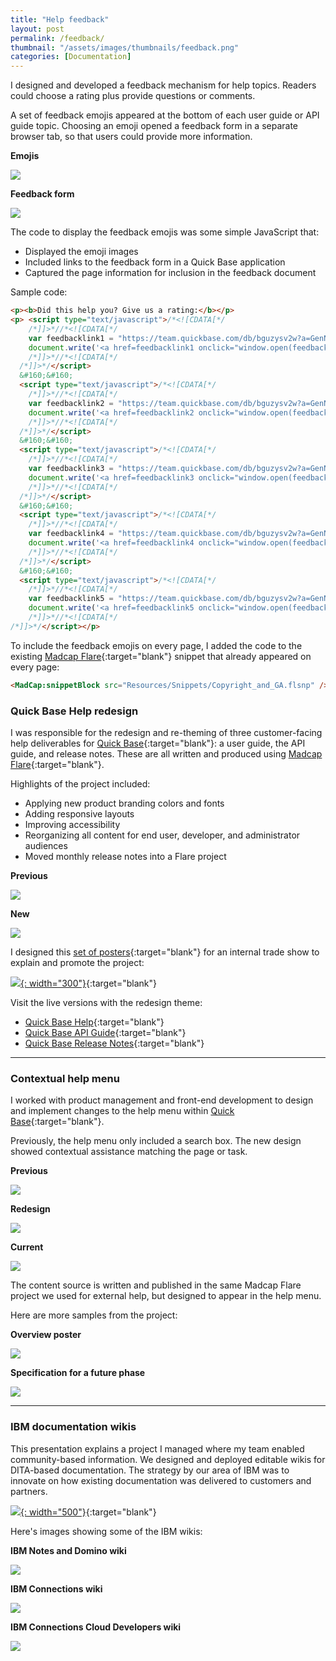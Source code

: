 ```yaml
---
title: "Help feedback"
layout: post
permalink: /feedback/
thumbnail: "/assets/images/thumbnails/feedback.png"
categories: [Documentation]
---
```

I designed and developed a feedback mechanism for help topics. Readers could choose a rating plus provide questions or comments.

A set of feedback emojis appeared at the bottom of each user guide or API guide topic. Choosing an emoji opened a feedback form in a separate browser tab, so that users could provide more information.

<div class="postrow">
  <div class="postcolumn">
  <p><b>Emojis</b></p>
  <a href="/assets/images/feedbacklinks.png" target="blank"><img src="/assets/images/feedbacklinks.png"></a>
  </div>
  <div class="postcolumn">
  <p><b>Feedback form</b></p>
  <a href="/assets/images/feedbackform.png" target="blank"><img src="/assets/images/feedbackform.png"></a>
  </div>
</div>

The code to display the feedback emojis was some simple JavaScript that:
- Displayed the emoji images
- Included links to the feedback form in a Quick Base application
- Captured the page information for inclusion in the feedback document

Sample code:
```html
<p><b>Did this help you? Give us a rating:</b></p>
<p>	<script type="text/javascript">/*<![CDATA[*/
    /*]]>*//*<![CDATA[*/
    var feedbacklink1 = "https://team.quickbase.com/db/bguzysv2w?a=GenNewRecord&_fid_62=1&_fid_14=" + document.location.pathname;
    document.write('<a href=feedbacklink1 onclick="window.open(feedbacklink1); return false;" target="_blank"><img src="images/emo/1.png" height="36px" width="36px" title="Not at all" alt="1 not at all"></a>');
    /*]]>*//*<![CDATA[*/
  /*]]>*/</script>
  &#160;&#160;
  <script type="text/javascript">/*<![CDATA[*/
    /*]]>*//*<![CDATA[*/
    var feedbacklink2 = "https://team.quickbase.com/db/bguzysv2w?a=GenNewRecord&_fid_62=2&_fid_14=" + document.location.pathname;
    document.write('<a href=feedbacklink2 onclick="window.open(feedbacklink2); return false;" target="_blank"><img src="images/emo/2.png" height="36px" width="36px" title="Very little" alt="2 very little"></a>');
    /*]]>*//*<![CDATA[*/
  /*]]>*/</script>
  &#160;&#160;
  <script type="text/javascript">/*<![CDATA[*/
    /*]]>*//*<![CDATA[*/
    var feedbacklink3 = "https://team.quickbase.com/db/bguzysv2w?a=GenNewRecord&_fid_62=3&_fid_14=" + document.location.pathname;
    document.write('<a href=feedbacklink3 onclick="window.open(feedbacklink3); return false;" target="_blank"><img src="images/emo/3.png" height="36px" width="36px" title="Neutral" alt="3 neutral"></a>');
    /*]]>*//*<![CDATA[*/
  /*]]>*/</script>
  &#160;&#160;
  <script type="text/javascript">/*<![CDATA[*/
    /*]]>*//*<![CDATA[*/
    var feedbacklink4 = "https://team.quickbase.com/db/bguzysv2w?a=GenNewRecord&_fid_62=4&_fid_14=" + document.location.pathname;
    document.write('<a href=feedbacklink4 onclick="window.open(feedbacklink4); return false;" target="_blank"><img src="images/emo/4.png" height="36px" width="36px" title="Somewhat" alt="4 somewhat"></a>');
    /*]]>*//*<![CDATA[*/
  /*]]>*/</script>
  &#160;&#160;
  <script type="text/javascript">/*<![CDATA[*/
    /*]]>*//*<![CDATA[*/
    var feedbacklink5 = "https://team.quickbase.com/db/bguzysv2w?a=GenNewRecord&_fid_62=5&_fid_14=" + document.location.pathname;
    document.write('<a href=feedbacklink5 onclick="window.open(feedbacklink5); return false;" target="_blank"><img src="images/emo/5.png" height="36px" width="36px" title="Completely" alt="5 completely"></a>');
    /*]]>*//*<![CDATA[*/
/*]]>*/</script></p>
```

To include the feedback emojis on every page, I added the code to the existing [Madcap Flare](https://www.madcapsoftware.com/products/flare/){:target="blank"} snippet that already appeared on every page:
```html
<MadCap:snippetBlock src="Resources/Snippets/Copyright_and_GA.flsnp" />
```


<a name="qbhelp"></a>
### Quick Base Help redesign
I was responsible for the redesign and re-theming of three customer-facing help deliverables for [Quick Base](https://www.quickbase.com){:target="blank"}: a user guide, the API guide, and release notes. These are all written and produced using [Madcap Flare](https://www.madcapsoftware.com/products/flare/){:target="blank"}.

Highlights of the project included:
- Applying new product branding colors and fonts
- Adding responsive layouts
- Improving accessibility
- Reorganizing all content for end user, developer, and administrator audiences
- Moved monthly release notes into a Flare project

<div class="postrow">
  <div class="postcolumn">
  <p><b>Previous</b></p>
  <a href="/assets/images/2017-help.png" target="blank"><img src="/assets/images/2017-help.png"></a>
  </div>
  <div class="postcolumn">
  <p><b>New</b></p>
  <a href="/assets/images/2018-help.png" target="blank"><img src="/assets/images/2018-help.png"></a>
  </div>
</div>


I designed this [set of posters](/assets/pdf/helpredesign-poster.pdf){:target="blank"} for an internal trade show to explain and promote the project:

[![](/assets/images/helpredesign-poster.png){: width="300"}](/assets/pdf/helpredesign-poster.pdf){:target="blank"}

Visit the live versions with the redesign theme:
- [Quick Base Help](https://help.quickbase.com){:target="blank"}
- [Quick Base API Guide](https://help.quickbase.com/api-guide/){:target="blank"}
- [Quick Base Release Notes](https://help.quickbase.com/release-notes/){:target="blank"}

---

<a name="qbmenu"></a>
### Contextual help menu
I worked with product management and front-end development to design and implement changes to the help menu within [Quick Base](https://www.quickbase.com){:target="blank"}.

Previously, the help menu only included a search box. The new design showed contextual assistance matching the page or task.

<div class="postrow">
  <div class="postcolumn">
  <p><b>Previous</b></p>
  <a href="/assets/images/mango-help-menu.png" target="blank"><img src="/assets/images/mango-help-menu.png"></a>
  </div>
  <div class="postcolumn">
  <p><b>Redesign</b></p>
  <a href="/assets/images/help3-open.png" target="blank"><img src="/assets/images/help3-open.png"></a>
  </div>
  <div class="postcolumn">
  <p><b>Current</b></p>
  <a href="/assets/images/help-menu-open.png" target="blank"><img src="/assets/images/help-menu-open.png"></a>
  </div>
</div>

The content source is written and published in the same Madcap Flare project we used for external help, but designed to appear in the help menu.

Here are more samples from the project:

<div class="postrow">
  <div class="postcolumn">
  <p><b>Overview poster</b></p>
  <a href="/assets/pdf/help-in-context-poster.pdf" target="blank"><img src="/assets/images/help-in-context-poster.jpg"></a>
  </div>
  <div class="postcolumn">
  <p><b>Specification for a future phase</b></p>
  <a href="/assets/pdf/contexthelp-phase2.pdf" target="blank"><img src="/assets/images/contexthelp-phase2.png"></a>
  </div>
</div>

---

<a name="wikis"></a>
### IBM documentation wikis
This presentation explains a project I managed where my team enabled community-based information. We designed and deployed editable wikis for DITA-based documentation. The strategy by our area of IBM was to innovate on how existing documentation was delivered to customers and partners.

[![](/assets/images/IBM-wiki-project.png){: width="500"}](/assets/pdf/IBM-wiki-project.pdf){:target="blank"}


Here's images showing some of the IBM wikis:
<div class="postrow">
  <div class="postcolumn">
  <p><b>IBM Notes and Domino wiki</b></p>
  <a href="/assets/images/dominowiki.png" target="blank"><img src="/assets/images/dominowiki.png"></a>
  </div>
  <div class="postcolumn">
  <p><b>IBM Connections wiki</b></p>
  <a href="/assets/images/connwiki.png" target="blank"><img src="/assets/images/connwiki.png"></a>
  </div>
  <div class="postcolumn">
  <p><b>IBM Connections Cloud Developers wiki</b></p>
  <a href="/assets/images/appdevwiki.png" target="blank"><img src="/assets/images/appdevwiki.png"></a>
  </div>
</div>
